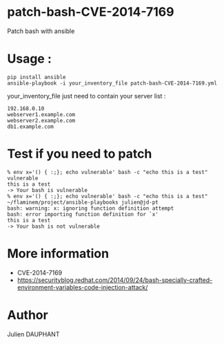 patch-bash-CVE-2014-7169
===========================

Patch bash with ansible 


# Usage :
    pip install ansible
    ansible-playbook -i your_inventory_file patch-bash-CVE-2014-7169.yml

your_inventory_file just need to contain your server list :
```
192.168.0.10
webserver1.example.com
webserver2.example.com
db1.example.com
```

# Test if you need to patch
```
% env x='() { :;}; echo vulnerable' bash -c "echo this is a test"
vulnerable
this is a test
-> Your bash is vulnerable
% env x='() { :;}; echo vulnerable' bash -c "echo this is a test"                                                   ~/flaminem/project/ansible-playbooks julien@jd-pt
bash: warning: x: ignoring function definition attempt
bash: error importing function definition for `x'
this is a test
-> Your bash is not vulnerable
```

# More information
- CVE-2014-7169
- https://securityblog.redhat.com/2014/09/24/bash-specially-crafted-environment-variables-code-injection-attack/

# Author
Julien DAUPHANT

